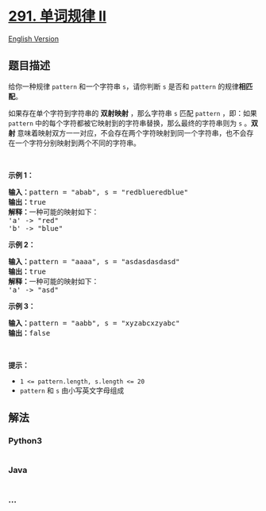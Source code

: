 # [291. 单词规律 II](https://leetcode.cn/problems/word-pattern-ii)

[English Version](/solution/0200-0299/0291.Word%20Pattern%20II/README_EN.md)

## 题目描述

<!-- 这里写题目描述 -->

<p>给你一种规律&nbsp;<code>pattern</code>&nbsp;和一个字符串&nbsp;<code>s</code>，请你判断&nbsp;<code>s</code>&nbsp;是否和<em>&nbsp;</em><code>pattern</code>&nbsp;的规律<strong>相匹配</strong>。</p>

<p>如果存在单个字符到字符串的 <strong>双射映射</strong> ，那么字符串<meta charset="UTF-8" />&nbsp;<code>s</code>&nbsp;匹配<meta charset="UTF-8" />&nbsp;<code>pattern</code>&nbsp;，即：如果<meta charset="UTF-8" /><code>pattern</code>&nbsp;中的每个字符都被它映射到的字符串替换，那么最终的字符串则为 <code>s</code> 。<strong>双射</strong> 意味着映射双方一一对应，不会存在两个字符映射到同一个字符串，也不会存在一个字符分别映射到两个不同的字符串。</p>

<p>&nbsp;</p>

<p><strong>示例 1：</strong></p>

<pre>
<strong>输入：</strong>pattern = "abab", s = "redblueredblue"
<strong>输出：</strong>true
<strong>解释：</strong>一种可能的映射如下：
'a' -&gt; "red"
'b' -&gt; "blue"</pre>

<p><strong>示例 2：</strong></p>

<pre>
<strong>输入：</strong>pattern = "aaaa", s = "asdasdasdasd"
<strong>输出：</strong>true
<strong>解释：</strong>一种可能的映射如下：
'a' -&gt; "asd"
</pre>

<p><strong>示例 3：</strong></p>

<pre>
<strong>输入：</strong>pattern = "aabb", s = "xyzabcxzyabc"
<strong>输出：</strong>false
</pre>

<p>&nbsp;</p>

<p><strong>提示：</strong></p>

<ul>
	<li><code>1 &lt;= pattern.length, s.length &lt;= 20</code></li>
	<li><code>pattern</code> 和 <code>s</code> 由小写英文字母组成</li>
</ul>

## 解法

<!-- 这里可写通用的实现逻辑 -->

<!-- tabs:start -->

### **Python3**

<!-- 这里可写当前语言的特殊实现逻辑 -->

```python

```

### **Java**

<!-- 这里可写当前语言的特殊实现逻辑 -->

```java

```

### **...**

```

```

<!-- tabs:end -->
